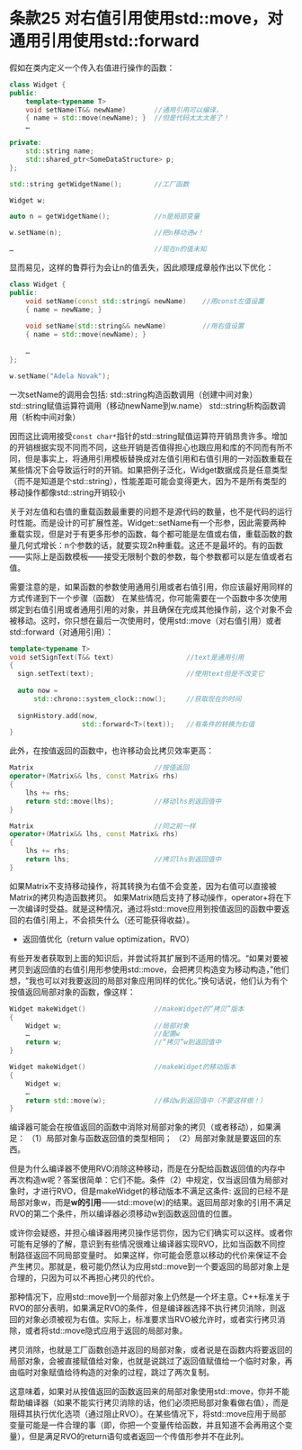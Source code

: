 # 条款25 对右值引用使用std::move，对通用引用使用std::forward

假如在类内定义一个传入右值进行操作的函数：

```cpp
class Widget {
public:
    template<typename T>
    void setName(T&& newName)       //通用引用可以编译，
    { name = std::move(newName); }  //但是代码太太太差了！
    …

private:
    std::string name;
    std::shared_ptr<SomeDataStructure> p;
};

std::string getWidgetName();        //工厂函数

Widget w;

auto n = getWidgetName();           //n是局部变量

w.setName(n);                       //把n移动进w！

…                                   //现在n的值未知
```

显而易见，这样的鲁莽行为会让n的值丢失，因此顺理成章般作出以下优化：

```cpp
class Widget {
public:
    void setName(const std::string& newName)    //用const左值设置
    { name = newName; }
    
    void setName(std::string&& newName)         //用右值设置
    { name = std::move(newName); }
    
    …
};

w.setName("Adela Novak");
```

一次setName的调用会包括:
std::string构造函数调用（创建中间对象）
std::string赋值运算符调用（移动newName到w.name）
std::string析构函数调用（析构中间对象）

因而这比调用接受`const char*`指针的std::string赋值运算符开销昂贵许多。增加的开销根据实现不同而不同，这些开销是否值得担心也跟应用和库的不同而有所不同，但是事实上，将通用引用模板替换成对左值引用和右值引用的一对函数重载在某些情况下会导致运行时的开销。如果把例子泛化，Widget数据成员是任意类型（而不是知道是个std::string），性能差距可能会变得更大，因为不是所有类型的移动操作都像std::string开销较小

关于对左值和右值的重载函数最重要的问题不是源代码的数量，也不是代码的运行时性能。而是设计的可扩展性差。Widget::setName有一个形参，因此需要两种重载实现，但是对于有更多形参的函数，每个都可能是左值或右值，重载函数的数量几何式增长：n个参数的话，就要实现2n种重载。这还不是最坏的。有的函数——实际上是函数模板——接受无限制个数的参数，每个参数都可以是左值或者右值。

需要注意的是，如果函数的参数使用通用引用或者右值引用，你应该最好用同样的方式传递到下一个步骤（函数）
在某些情况，你可能需要在一个函数中多次使用绑定到右值引用或者通用引用的对象，并且确保在完成其他操作前，这个对象不会被移动。这时，你只想在最后一次使用时，使用std::move（对右值引用）或者std::forward（对通用引用）：

```cpp
template<typename T>
void setSignText(T&& text)                  //text是通用引用
{
  sign.setText(text);                       //使用text但是不改变它
  
  auto now = 
      std::chrono::system_clock::now();     //获取现在的时间
  
  signHistory.add(now, 
                  std::forward<T>(text));   //有条件的转换为右值
}
```

此外，在按值返回的函数中，也许移动会比拷贝效率更高：

```cpp
Matrix                              //按值返回
operator+(Matrix&& lhs, const Matrix& rhs)
{
    lhs += rhs;
    return std::move(lhs);          //移动lhs到返回值中
}

Matrix                              //同之前一样
operator+(Matrix&& lhs, const Matrix& rhs)
{
    lhs += rhs;
    return lhs;                     //拷贝lhs到返回值中
}
```

如果Matrix不支持移动操作，将其转换为右值不会变差，因为右值可以直接被Matrix的拷贝构造函数拷贝。
如果Matrix随后支持了移动操作，operator+将在下一次编译时受益。就是这种情况，通过将std::move应用到按值返回的函数中要返回的右值引用上，不会损失什么（还可能获得收益）。

* 返回值优化（return value optimization，RVO）

有些开发者获取到上面的知识后，并尝试将其扩展到不适用的情况。“如果对要被拷贝到返回值的右值引用形参使用std::move，会把拷贝构造变为移动构造，”他们想，“我也可以对我要返回的局部对象应用同样的优化。”换句话说，他们认为有个按值返回局部对象的函数，像这样：

```cpp
Widget makeWidget()                 //makeWidget的“拷贝”版本
{
    Widget w;                       //局部对象
    …                               //配置w
    return w;                       //“拷贝”w到返回值中
}

Widget makeWidget()                 //makeWidget的移动版本
{
    Widget w;
    …
    return std::move(w);            //移动w到返回值中（不要这样做！）
}

```

编译器可能会在按值返回的函数中消除对局部对象的拷贝（或者移动），如果满足：
（1）局部对象与函数返回值的类型相同；
（2）局部对象就是要返回的东西。

但是为什么编译器不使用RVO消除这种移动，而是在分配给函数返回值的内存中再次构造w呢？答案很简单：它们不能。条件（2）中规定，仅当返回值为局部对象时，才进行RVO，但是makeWidget的移动版本不满足这条件:
返回的已经不是局部对象w，而是**w的引用**——std::move(w)的结果。返回局部对象的引用不满足RVO的第二个条件，所以编译器必须移动w到函数返回值的位置。

或许你会疑惑，并担心编译器用拷贝操作惩罚你，因为它们确实可以这样。或者你可能有足够的了解，意识到有些情况很难让编译器实现RVO，比如当函数不同控制路径返回不同局部变量时。
如果这样，你可能会愿意以移动的代价来保证不会产生拷贝。那就是，极可能仍然认为应用std::move到一个要返回的局部对象上是合理的，只因为可以不再担心拷贝的代价。

那种情况下，应用std::move到一个局部对象上仍然是一个坏主意。C++标准关于RVO的部分表明，如果满足RVO的条件，但是编译器选择不执行拷贝消除，则返回的对象必须被视为右值。实际上，标准要求当RVO被允许时，或者实行拷贝消除，或者将std::move隐式应用于返回的局部对象。

拷贝消除，也就是工厂函数创造并返回的局部对象，或者说是在函数内将要返回的局部对象，会被直接赋值给对象，也就是说跳过了返回值赋值给一个临时对象，再由临时对象赋值给待构造的对象的过程，跳过了两次复制。

这意味着，如果对从按值返回的函数返回来的局部对象使用std::move，你并不能帮助编译器（如果不能实行拷贝消除的话，他们必须把局部对象看做右值），而是阻碍其执行优化选项（通过阻止RVO）。在某些情况下，将std::move应用于局部变量可能是一件合理的事（即，你把一个变量传给函数，并且知道不会再用这个变量），但是满足RVO的return语句或者返回一个传值形参并不在此列。
